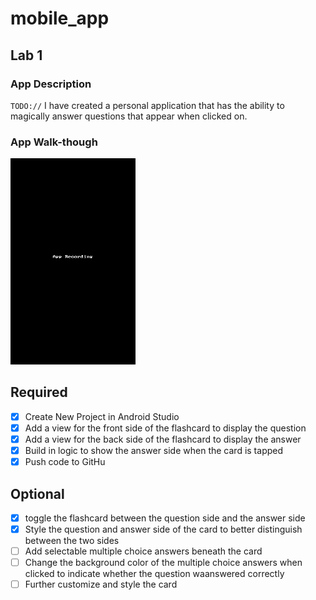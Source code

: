 # mobile_app

## Lab 1

### App Description
`TODO://` I have created a personal application that has the ability to magically answer questions that appear when clicked on. 

### App Walk-though
<img src="https://github.com/EdPatrice/mobile_app/blob/f567b3497b3fd3c80c8057a87f174015bcca6098/Recordings/App%20Recording.gif" width=200><br>


## Required
- [x] Create New Project in Android Studio
- [x] Add a view for the front side of the flashcard to display the question
- [x] Add a view for the back side of the flashcard to display the answer
- [x] Build in logic to show the answer side when the card is tapped
- [x] Push code to GitHu
## Optional
- [x] toggle the flashcard between the question side and the answer side
- [x] Style the question and answer side of the card to better distinguish between the two sides
- [ ] Add selectable multiple choice answers beneath the card
- [ ] Change the background color of the multiple choice answers when clicked to indicate whether the question waanswered correctly
- [ ] Further customize and style the card
